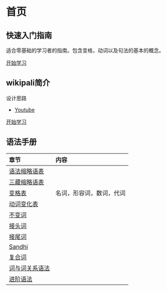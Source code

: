 # 首页

## 快速入门指南

适合零基础的学习者的指南。包含变格，动词以及句法的基本的概念。

[开始学习](shortcut/summary.md)

## wikipali简介

设计思路
- [Youtube](https://youtube.com/playlist?list=PL_1iJBQvNPFHT6UisME_cOSts5fFecK14)


[开始学习](palistep/summary.md)

## 语法手册

| 章节 | 内容 |
| :--- | :--- |
| [语法缩略语表](grammar-abbr.md) |  |
| [三藏缩略语表](pali-abbr.md) |  |
| [变格表](declension/ending-table.md) | 名词，形容词，数词，代词 |
| [动词变化表](verbal/verb-table.md) |  |
| [不变词](readme.md) |  |
| [接头词](readme.md) |  |
| [接尾词](readme.md) |  |
| [Sandhi](readme.md) |  |
| [复合词](readme.md) |  |
| [词与词关系语法](basic-relation/readme.md) |  |
| [进阶语法](grammar/readme.md) |  |
